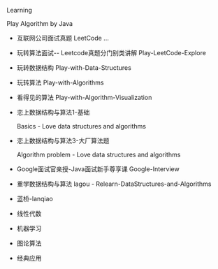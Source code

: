 Learning

Play Algorithm by Java

- 互联网公司面试真题         LeetCode ...

- 玩转算法面试-- Leetcode真题分门别类讲解  Play-LeetCode-Explore

- 玩转数据结构                    Play-with-Data-Structures

- 玩转算法                            Play-with-Algorithms

- 看得见的算法                    Play-with-Algorithm-Visualization

- 恋上数据结构与算法1-基础

   Basics - Love data structures and algorithms

- 恋上数据结构与算法3-大厂算法题

   Algorithm problem  - Love data structures and algorithms

- Google面试官亲授-Java面试新手尊享课  Google-Interview

- 重学数据结构与算法 lagou - Relearn-DataStructures-and-Algorithms 

- 蓝桥-lanqiao

- 线性代数

- 机器学习

- 图论算法

- 经典应用